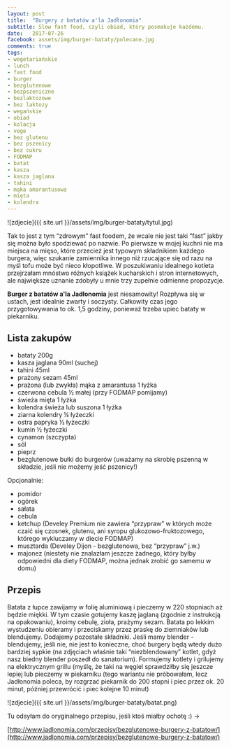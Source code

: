 ```yaml
---
layout: post
title:  "Burgery z batatów a'la Jadłonomia"
subtitle: Slow fast food, czyli obiad, który posmakuje każdemu.
date:   2017-07-26
facebook: assets/img/burger-bataty/polecane.jpg
comments: true
tags:
- wegetariańskie
- lunch
- fast food
- burger
- bezglutenowe
- bezpszeniczne
- bezlaktozowe
- bez laktozy
- wegańskie
- obiad
- kolacja
- vege
- bez glutenu
- bez pszenicy
- bez cukru
- FODMAP
- batat
- kasza
- kasza jaglana
- tahini
- mąka amarantusowa
- mięta
- kolendra
---
```


![zdjecie]({{ site.url }}/assets/img/burger-bataty/tytul.jpg)

Tak to jest z tym “zdrowym” fast foodem, że wcale nie jest taki “fast” jakby się można było spodziewać po nazwie. Po pierwsze w mojej kuchni nie ma miejsca na mięso, które przecież jest typowym składnikiem każdego burgera, więc szukanie zamiennika innego niż rzucające się od razu na myśl tofu może być nieco kłopotliwe. W poszukiwaniu idealnego kotleta przejrzałam mnóstwo różnych książek kucharskich i stron internetowych, ale największe uznanie zdobyły u mnie trzy zupełnie odmienne propozycje.

**Burger z batatów a'la Jadłonomia** jest niesamowity! Rozpływa się w ustach, jest idealnie zwarty i soczysty. Całkowity czas jego przygotowywania to ok. 1,5 godziny, ponieważ trzeba upiec bataty w piekarniku. 

## Lista zakupów

* bataty 200g
* kasza jaglana 90ml (suchej)
* tahini 45ml
* prażony sezam 45ml 
* prażona (lub zwykła) mąka z amarantusa 1 łyżka
* czerwona cebula ½ małej (przy FODMAP pomijamy)
* świeża mięta 1 łyżka
* kolendra świeża lub suszona 1 łyżka
* ziarna kolendry ¼ łyżeczki
* ostra papryka ½ łyżeczki
* kumin ½ łyżeczki
* cynamon (szczypta)
* sól
* pieprz
* bezglutenowe bułki do burgerów (uważamy na skrobię pszenną w składzie, jeśli nie możemy jeść pszenicy!)

Opcjonalnie:
* pomidor
* ogórek
* sałata
* cebula
* ketchup (Develey Premium nie zawiera “przypraw” w których może czaić się czosnek, glutenu, ani syropu glukozowo-fruktozowego, którego wykluczamy w diecie FODMAP)
* musztarda (Develey Dijon - bezglutenowa, bez “przypraw” j.w.)
* majonez (niestety nie znalazłam jeszcze żadnego, który byłby odpowiedni dla diety FODMAP, można jednak zrobić go samemu w domu)

## Przepis

Batata z łupce zawijamy w folię aluminiową i pieczemy w 220 stopniach aż będzie miękki. W tym czasie gotujemy kaszę jaglaną (zgodnie z instrukcją na opakowaniu), kroimy cebulę, zioła, prażymy sezam. Batata po lekkim wystudzeniu obieramy i przeciskamy przez praskę do ziemniaków lub blendujemy. Dodajemy pozostałe składniki. Jeśli mamy blender - blendujemy, jeśli nie, nie jest to konieczne, choć burgery będą wtedy dużo bardziej sypkie (na zdjęciach właśnie taki “niezblendowany” kotlet, gdyż nasz biedny blender poszedł do sanatorium). Formujemy kotlety i grilujemy na elektrycznym grillu (myślę, że taki na węgiel sprawdziłby się jeszcze lepiej lub pieczemy w piekarniku (tego wariantu nie próbowałam, lecz Jadłonomia poleca, by rozgrzać piekarnik do 200 stopni i piec przez ok. 20 minut, później przewrócić i piec kolejne 10 minut)

![zdjecie]({{ site.url }}/assets/img/burger-bataty/batat.png)

Tu odsyłam do oryginalnego przepisu, jeśli ktoś miałby ochotę :) →  

[http://www.jadlonomia.com/przepisy/bezglutenowe-burgery-z-batatow/](http://www.jadlonomia.com/przepisy/bezglutenowe-burgery-z-batatow/)